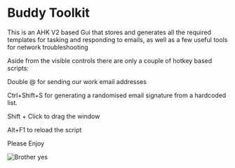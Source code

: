 # Buddy Toolkit

This is an AHK V2 based Gui that stores and generates all the required templates for tasking and responding to emails, as well as a few useful tools for network troubleshooting

Aside from the visible controls there are only a couple of hotkey based scripts:

Double @ for sending our work email addresses

Ctrl+Shift+S for generating a randomised email signature from a hardcoded list.

Shift + Click to drag the window

Alt+F1 to reload the script

Please Enjoy

![Brother yes](https://github.com/user-attachments/assets/ed9e34e1-94eb-4af7-b8a4-8f48fcc15dc0)
